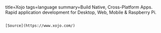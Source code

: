 title=Xojo
tags=language
summary=Build Native, Cross-Platform Apps. Rapid application development for Desktop, Web, Mobile & Raspberry Pi.
~~~~~~

[Source](https://www.xojo.com/)

